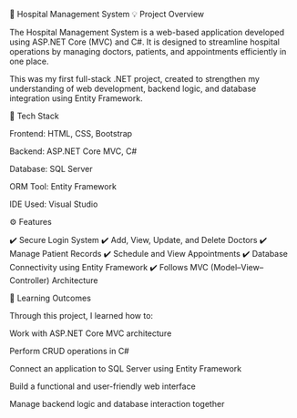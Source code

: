 🏥 Hospital Management System
💡 Project Overview

The Hospital Management System is a web-based application developed using ASP.NET Core (MVC) and C#.
It is designed to streamline hospital operations by managing doctors, patients, and appointments efficiently in one place.

This was my first full-stack .NET project, created to strengthen my understanding of web development, backend logic, and database integration using Entity Framework.

🧰 Tech Stack

Frontend: HTML, CSS, Bootstrap

Backend: ASP.NET Core MVC, C#

Database: SQL Server

ORM Tool: Entity Framework

IDE Used: Visual Studio

⚙️ Features

✔️ Secure Login System
✔️ Add, View, Update, and Delete Doctors
✔️ Manage Patient Records
✔️ Schedule and View Appointments
✔️ Database Connectivity using Entity Framework
✔️ Follows MVC (Model–View–Controller) Architecture

🧠 Learning Outcomes

Through this project, I learned how to:

Work with ASP.NET Core MVC architecture

Perform CRUD operations in C#

Connect an application to SQL Server using Entity Framework

Build a functional and user-friendly web interface

Manage backend logic and database interaction together
